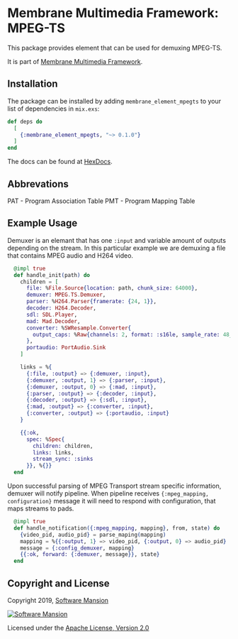 # Membrane Multimedia Framework: MPEG-TS

This package provides element that can be used for demuxing MPEG-TS.

It is part of [Membrane Multimedia Framework](https://membraneframework.org).

## Installation

The package can be installed by adding `membrane_element_mpegts` to your list of dependencies in `mix.exs`:

```elixir
def deps do
  [
    {:membrane_element_mpegts, "~> 0.1.0"}
  ]
end
```

The docs can be found at [HexDocs](https://hexdocs.pm/membrane_element_mpegts).

## Abbrevations

PAT - Program Association Table
PMT - Program Mapping Table

## Example Usage

Demuxer is an elemant that has one `:input` and variable amount of outputs depending on the stream.
In this particular example we are demuxing a file that contains MPEG audio and H264 video.

```elixir
  @impl true
  def handle_init(path) do
    children = [
      file: %File.Source{location: path, chunk_size: 64000},
      demuxer: MPEG.TS.Demuxer,
      parser: %H264.Parser{framerate: {24, 1}},
      decoder: H264.Decoder,
      sdl: SDL.Player,
      mad: Mad.Decoder,
      converter: %SWResample.Converter{
        output_caps: %Raw{channels: 2, format: :s16le, sample_rate: 48_000}
      },
      portaudio: PortAudio.Sink
    ]

    links = %{
      {:file, :output} => {:demuxer, :input},
      {:demuxer, :output, 1} => {:parser, :input},
      {:demuxer, :output, 0} => {:mad, :input},
      {:parser, :output} => {:decoder, :input},
      {:decoder, :output} => {:sdl, :input},
      {:mad, :output} => {:converter, :input},
      {:converter, :output} => {:portaudio, :input}
    }

    {{:ok,
      spec: %Spec{
        children: children,
        links: links,
        stream_sync: :sinks
      }}, %{}}
  end
```

Upon successful parsing of MPEG Transport stream specific information, demuxer will notify
pipeline. When pipeline receives `{:mpeg_mapping, configuration}` message it will need to respond
with configuration, that maps streams to pads.

```elixir
  @impl true
  def handle_notification({:mpeg_mapping, mapping}, from, state) do
    {video_pid, audio_pid} = parse_maping(mapping)
    mapping = %{{:output, 1} => video_pid, {:output, 0} => audio_pid}
    message = {:config_demuxer, mapping}
    {{:ok, forward: {:demuxer, message}}, state}
  end
```

## Copyright and License

Copyright 2019, [Software Mansion](https://swmansion.com/?utm_source=git&utm_medium=readme&utm_campaign=membrane-element-mpegts)

[![Software Mansion](https://membraneframework.github.io/static/logo/swm_logo_readme.png)](https://swmansion.com/?utm_source=git&utm_medium=readme&utm_campaign=membrane-element-mpegts)

Licensed under the [Apache License, Version 2.0](LICENSE)
